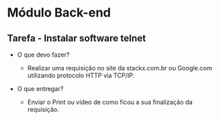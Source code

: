 # Módulo Back-end

## Tarefa - Instalar software telnet

- O que devo fazer?
  - Realizar uma requisição no site da stackx.com.br ou Google.com utilizando protocolo HTTP via TCP/IP.

- O que entregar?
  - Enviar o Print ou vídeo de como ficou a sua finalização da requisição.
